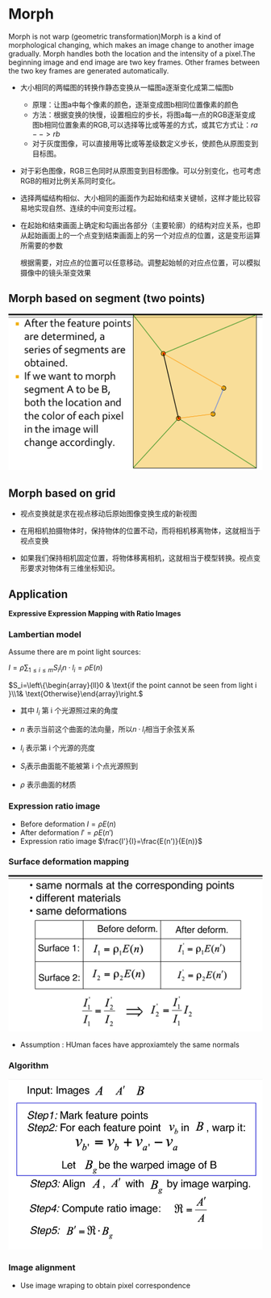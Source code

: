 # Morph

Morph is not warp (geometric transformation)Morph is a kind of morphological changing, which makes an image change to another image gradually. Morph handles both the location and the intensity of a pixel.The beginning image and end image are two key frames. Other frames between the two key frames are generated automatically. 

* 大小相同的两幅图的转换作静态变换从一幅图a逐渐变化成第二幅图b 
  * 原理：让图a中每个像素的颜色，逐渐变成图b相同位置像素的颜色
  * 方法：根据变换的快慢，设置相应的步长，将图a每一点的RGB逐渐变成图b相同位置象素的RGB,可以选择等比或等差的方式，或其它方式让：$ra-->rb$
  * 对于灰度图像，可以直接用等比或等差级数定义步长，使颜色从原图变到目标图。

* 对于彩色图像，RGB三色同时从原图变到目标图像。可以分别变化，也可考虑RGB的相对比例关系同时变化。

* 选择两幅结构相似、大小相同的画面作为起始和结束关键帧，这样才能比较容易地实现自然、连续的中间变形过程。

* 在起始和结束画面上确定和勾画出各部分（主要轮廓）的结构对应关系，也即从起始画面上的一个点变到结束画面上的另一个对应点的位置，这是变形运算所需要的参数

  根据需要，对应点的位置可以任意移动。调整起始帧的对应点位置，可以模拟摄像中的镜头渐变效果

## Morph based on segment (two points)

![1](1.png)

## Morph based on grid

* 视点变换就是求在视点移动后原始图像变换生成的新视图

* 在用相机拍摄物体时，保持物体的位置不动，而将相机移离物体，这就相当于视点变换

* 如果我们保持相机固定位置，将物体移离相机，这就相当于模型转换。视点变形要求对物体有三维坐标知识。

## Application

**Expressive Expression Mapping with Ratio Images**

### Lambertian model

Assume there are m point light sources:

$I=\rho\sum_{1\le i\le m}S_iI_in·l_i=\rho E(n)$ 

$S_i=\left\{\begin{array}{ll}0 & \text{if the point cannot be seen from light i }\\1& \text{Otherwise}\end{array}\right.$ 

* 其中 $l_i$ 第 i 个光源照过来的角度

* $n$ 表示当前这个曲面的法向量，所以$n·l_i$相当于余弦关系

* $I_i$ 表示第 i 个光源的亮度

* $S_i$表示曲面能不能被第 i 个点光源照到

* $\rho$ 表示曲面的材质

### Expression ratio image

* Before deformation $I=\rho E(n)$
* After deformation $I'=\rho E(n')$
* Expression ratio image $\frac{I'}{I}=\frac{E(n')}{E(n)}$

### Surface deformation mapping

![2](2.png)

* Assumption : HUman faces have approxiamtely the same normals

### Algorithm

![3](3.png)

### Image alignment

* Use image wraping to obtain pixel correspondence
